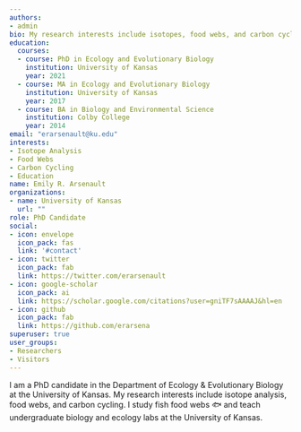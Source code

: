 ```yaml
---
authors:
- admin
bio: My research interests include isotopes, food webs, and carbon cycling.
education:
  courses:
  - course: PhD in Ecology and Evolutionary Biology
    institution: University of Kansas
    year: 2021
  - course: MA in Ecology and Evolutionary Biology
    institution: University of Kansas
    year: 2017
  - course: BA in Biology and Environmental Science
    institution: Colby College
    year: 2014
email: "erarsenault@ku.edu"
interests:
- Isotope Analysis
- Food Webs
- Carbon Cycling
- Education
name: Emily R. Arsenault
organizations:
- name: University of Kansas
  url: ""
role: PhD Candidate
social:
- icon: envelope
  icon_pack: fas
  link: '#contact'
- icon: twitter
  icon_pack: fab
  link: https://twitter.com/erarsenault
- icon: google-scholar
  icon_pack: ai
  link: https://scholar.google.com/citations?user=gniTF7sAAAAJ&hl=en
- icon: github
  icon_pack: fab
  link: https://github.com/erarsena
superuser: true
user_groups:
- Researchers
- Visitors
---
```


I am a PhD candidate in the Department of Ecology & Evolutionary Biology at the University of Kansas. My research interests include isotope analysis, food webs, and carbon cycling. I study fish food webs :fish: and teach undergraduate biology and ecology labs at the University of Kansas.